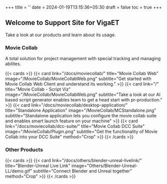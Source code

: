 +++
title = ''
date = 2024-01-19T13:15:36+05:30
draft = false
toc = true
+++

## Welcome to Support Site for VigaET
Take a look at our products and learn about its usage.

### Movie Collab
A total solution for project management with special tracking and managing abilites.

{{< cards >}}
  {{< card link="/docs/moviecollab/" title="Movie Collab Web" image="/MovieCollab/MovieCollabWeb.png" subtitle="Get started with Movie Collab Web Client and understand its working." >}}
  {{< card link="/" title="Movie Collab - Script Viz" image="/MovieCollab/MovieCollabWeb.png" subtitle="Take a look at our AI based script generator enables team to get a head start with pr-production." >}}
  {{< card link="/docs/moviecollab/desktop-application/" title="Standalone Application" image="/MovieCollab/MCStandalone.png" subtitle="Standalone application lets you configure the movie collab suite and enables smart launch feature on your machine" >}}
  {{< card link="/docs/moviecollab/dcc-suite/" title="Movie Collab DCC Suite" image="/MovieCollab/Plugin.png" subtitle="Get the functionality of Movie Collab into your DCC Suite" method="Crop" >}}
{{< /cards >}}

### Other Products
{{< cards >}}
  {{< card link="/docs/others/blender-unreal-livelink/" title="Blender-Unreal Live Link" image="Others/Blender-Unreal-LL/demo.gif" subtitle="Connect Blender and Unreal together" method="Crop" >}}
{{< /cards >}}